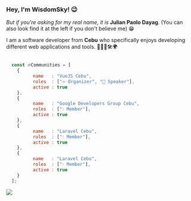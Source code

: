 ### Hey, I'm WisdomSky! 😉


<i>But if you're asking for my real name, it is </i> <strong>Julian Paolo Dayag</strong>. (You can also look find it at the left if you don't believe me) 😁


I am a software developer from **Cebu** who specifically enjoys developing different web applications and tools. 👨🏽‍💻🛠🌍


```javascript

  const 🔥Communities = [
    {
          name   : "VueJS Cebu",
          roles  : ["⭐️ Organizer", "🎤 Speaker"],
          active : true
    },
    {
          name   : "Google Developers Group Cebu",
          roles  : ["💧 Member"],
          active : true
    },
    {
          name   : "Laravel Cebu",
          roles  : ["💧 Member"],
          active : true
    },
    {
          name   : "Laravel Cebu",
          roles  : ["💧 Member"],
          active : true
    }
  ];

```


![](https://github-readme-stats.vercel.app/api?username=wisdomsky&show_icons=true&title_color=fff&icon_color=79ff97&text_color=9f9f9f&bg_color=151515)
